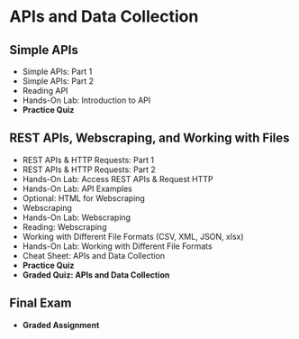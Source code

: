# APIs and Data Collection
## Simple APIs
- Simple APIs: Part 1
- Simple APIs: Part 2
- Reading API
- Hands-On Lab: Introduction to API
- **Practice Quiz**
## REST APIs, Webscraping, and Working with Files
- REST APIs & HTTP Requests: Part 1
- REST APIs & HTTP Requests: Part 2
- Hands-On Lab: Access REST APIs & Request HTTP
- Hands-On Lab: API Examples
- Optional: HTML for Webscraping
- Webscraping
- Hands-On Lab: Webscraping
- Reading: Webscraping
- Working with Different File Formats (CSV, XML, JSON, xlsx)
- Hands-On Lab: Working with Different File Formats
- Cheat Sheet: APIs and Data Collection
- **Practice Quiz**
- **Graded Quiz: APIs and Data Collection**
## Final Exam
- **Graded Assignment**
